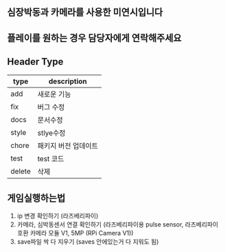 ## 심장박동과 카메라를 사용한 미연시입니다
## 플레이를 원하는 경우 담당자에게 연락해주세요

## Header Type
| type      | description        |
|-----------|--------------------|
| add      | 새로운 기능       |
| fix       | 버그 수정          |
| docs  | 문서수정      |
| style      | stlye수정  |
| chore       |  패키지 버전 업데이트      |
| test     | test 코드         |
| delete    | 삭제               |


## 게임실행하는법
1. ip 변경 확인하기 (라즈베리파이)
2. 카메라, 심박동센서 연결 확인하기 (라즈베리파이용 pulse sensor, 라즈베리파이 호환 카메라 모듈 V1, 5MP (RPi Camera V1)) 
3. save파일 싹 다 지우기 (saves 안에있는거 다 지워도 됨)



